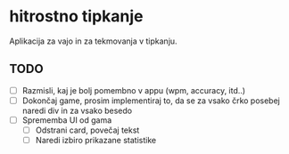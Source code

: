 # hitrostno tipkanje

Aplikacija za vajo in za tekmovanja v tipkanju.

## TODO

- [ ] Razmisli, kaj je bolj pomembno v appu (wpm, accuracy, itd..)
- [ ] Dokončaj game, prosim implementiraj to, da se za vsako črko posebej naredi div in za vsako besedo
- [ ] Sprememba UI od gama
    - [ ] Odstrani card, povečaj tekst
    - [ ] Naredi izbiro prikazane statistike